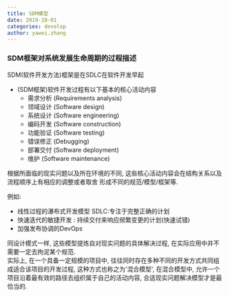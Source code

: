 ```yaml
---
title: SDM模型  
date: 2019-10-01
categories: develop 
author: yawei.zhang 
---
```

 
### SDM框架对系统发展生命周期的过程描述  
SDM(软件开发方法)框架是在SDLC在软件开发早起
* (SDM框架)软件开发过程有以下基本的核心活动内容
  * 需求分析 (Requirements analysis)  
  * 领域设计 (Software design)  
  * 系统设计 (Software engineering)  
  * 编码开发 (Software construction)  
  * 功能验证 (Software testing)  
  * 错误修正 (Debugging)    
  * 部署交付 (Software deployment)  
  * 维护 (Software maintenance)   

根据所面临的现实问题以及所在环境的不同, 这些核心活动内容会在结构关系以及流程顺序上有相应的调整或者取舍 形成不同的规范/模型/框架等.   

例如:  
* 线性过程的瀑布式开发模型 SDLC:专注于完整正确的计划   
* 快速迭代的敏捷开发   : 持续交付来响应频繁变更的计划(快速试错) 
* 加强发布协调的DevOps   

同设计模式一样, 这些模型提炼自对现实问题的具体解决过程, 在实际应用中并不需要一定去拘泥某个规范.  
实际上, 在一个具备一定规模的项目中, 往往同时存在多种不同的开发方式共同组成适合该项目的开发过程,  这种方式也称之为'混合模型',  在混合模型中,  允许一个项目沿着最有效的路径去组织属于自己的活动内容,  合适现实问题解决模型才是最恰当的.  

